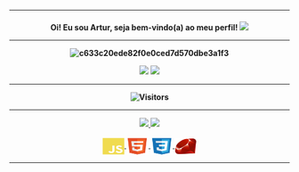 
<hr>
<h4 align="center">
Oi! Eu sou Artur, seja bem-vindo(a) ao meu perfil! <img src="https://media.giphy.com/media/hvRJCLFzcasrR4ia7z/giphy.gif" width="25px">

<hr>
 
![c633c20ede82f0e0ced7d570dbe3a1f3](https://user-images.githubusercontent.com/70382532/138322189-2db8df52-9dcb-40a0-88a8-c365466bd33d.gif)


 
<div> 
 <div align="center">
  <a href="https://www.instagram.com/arturfons/" target="_blank" rel="external"><img src="https://img.shields.io/badge/-Instagram-%23E4405F?style=for-the-badge&logo=instagram&logoColor=white" target="_blank"></a>
  <a href="https://www.linkedin.com/in/artur-ferreira23" target="_blank" rel="external"><img src="https://img.shields.io/badge/-LinkedIn-%230077B5?style=for-the-badge&logo=linkedin&logoColor=white" target="_blank"></a> 
</div>
  <hr>

 ![Visitors](https://visitor-badge.glitch.me/badge?page_id=artur-ferreira-dev&left_color=green&right_color=red)

 
 <hr>
 
 <div>
<div align="center">
  <a href="https://github.com/artur-ferreira-dev">
  <img height="180em" src="https://github-readme-stats.vercel.app/api?username=artur-ferreira-dev&show_icons=true&theme=dracula&include_all_commits=true&count_private=true"/>
  <img height="180em" src="https://github-readme-stats.vercel.app/api/top-langs/?username=artur-ferreira-dev&layout=compact&langs_count=7&theme=dracula"/>
</div>
  
 
  
<div align="center"><br>
  <img align="center" alt="artur-ferreira-dev-Js" height="30" width="40" src="https://raw.githubusercontent.com/devicons/devicon/master/icons/javascript/javascript-plain.svg">
  <img align="center" alt="artur-ferreira-dev-HTML" height="30" width="40" src="https://raw.githubusercontent.com/devicons/devicon/master/icons/html5/html5-original.svg">
  <img align="center" alt="artur-ferreira-dev-CSS" height="30" width="40" src="https://raw.githubusercontent.com/devicons/devicon/master/icons/css3/css3-original.svg">
  <img align="center" alt="artur-ferreira-dev-ruby" height="30" width="40" src="https://raw.githubusercontent.com/devicons/devicon/master/icons/ruby/ruby-original.svg">

 <hr>
